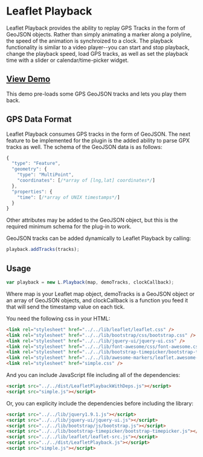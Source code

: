 # Leaflet Playback

Leaflet Playback provides the ability to replay GPS Tracks in the form of GeoJSON objects. Rather than simply animating a marker along a polyline, the speed of the animation is synchroized to a clock. The playback functionality is similar to a video player--you can start and stop playback, change the playback speed, load GPS tracks, as well as set the playback time with a slider or calendar/time-picker widget.

## [View Demo](http://leafletplayback.theoutpost.io)

This demo pre-loads some GPS GeoJSON tracks and lets you play them back.

## GPS Data Format

Leaflet Playback consumes GPS tracks in the form of GeoJSON. The next feature to be implemented for the plugin is the added ability to parse GPX tracks as well. The schema of the GeoJSON data is as follows: 

```javascript
{
  "type": "Feature",
  "geometry": {
    "type": "MultiPoint",
    "coordinates": [/*array of [lng,lat] coordinates*/]
  },
  "properties": {
    "time": [/*array of UNIX timestamps*/]
  }
}
```

Other attributes may be added to the GeoJSON object, but this is the required minimum schema for the plug-in to work.

GeoJSON tracks can be added dynamically to Leaflet Playback by calling:

```javascript
playback.addTracks(tracks);
```

## Usage

```javascript
var playback = new L.Playback(map, demoTracks, clockCallback);
```

Where map is your Leaflet map object, demoTracks is a GeoJSON object or an array of GeoJSON objects, and clockCallback is a function you feed it that will send the timestamp value on each tick.

You need the following css in your HTML:

```html
<link rel="stylesheet" href="../../lib/leaflet/leaflet.css" />
<link rel="stylesheet" href="../../lib/bootstrap/css/bootstrap.css" />
<link rel="stylesheet" href="../../lib/jquery-ui/jquery-ui.css" />
<link rel="stylesheet" href="../../lib/font-awesome/css/font-awesome.css" />
<link rel="stylesheet" href="../../lib/bootstrap-timepicker/bootstrap-timepicker.css" />
<link rel="stylesheet" href="../../lib/awesome-markers/leaflet.awesome-markers.css" />
<link rel="stylesheet" href="simple.css" />
```

And you can include JavaScript file including all of the dependencies:

```html
<script src="../../dist/LeafletPlaybackWithDeps.js"></script>
<script src="simple.js"></script>
```

Or, you can explicity include the dependencies before including the library:
```html
<script src="../../lib/jquery1.9.1.js"></script>
<script src="../../lib/jquery-ui/jquery-ui.js"></script>
<script src="../../lib/bootstrap/js/bootstrap.js"></script>
<script src="../../lib/bootstrap-timepicker/bootstrap-timepicker.js"></script>
<script src="../../lib/leaflet/leaflet-src.js"></script>
<script src="../../dist/LeafletPlayback.js"></script>
<script src="simple.js"></script>
```
